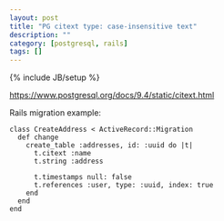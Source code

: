 ```yaml
---
layout: post
title: "PG citext type: case-insensitive text"
description: ""
category: [postgresql, rails]
tags: []
---
```

{% include JB/setup %}

https://www.postgresql.org/docs/9.4/static/citext.html

Rails migration example:

    class CreateAddress < ActiveRecord::Migration
      def change
        create_table :addresses, id: :uuid do |t|
          t.citext :name
          t.string :address

          t.timestamps null: false
          t.references :user, type: :uuid, index: true
        end
      end
    end

